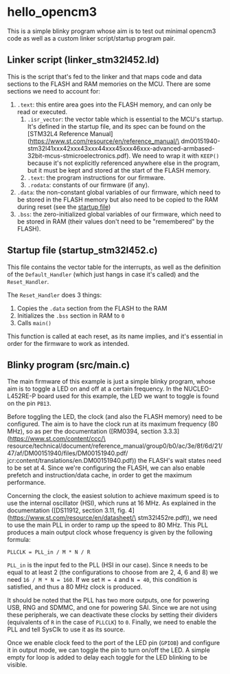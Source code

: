 # hello_opencm3

This is a simple blinky program whose aim is to test out minimal opencm3 code as well as a custom linker script/startup
program pair.


## Linker script (linker_stm32l452.ld)

This is the script that's fed to the linker and that maps code and data sections to the FLASH and RAM memories on the
MCU. There are some sections we need to account for:

1. `.text`: this entire area goes into the FLASH memory, and can only be read or executed.
    1. `.isr_vector`: the vector table which is essential to the MCU's startup. It's defined in the startup file, and
       its spec can be found on the [STM32L4 Reference Manual](https://www.st.com/resource/en/reference_manual/\
       dm00151940-stm32l41xxx42xxx43xxx44xxx45xxx46xxx-advanced-armbased-32bit-mcus-stmicroelectronics.pdf).
        We need to wrap it with `KEEP()` because it's not explicitly referenced anywhere else in the program, but it
        must be kept and stored at the start of the FLASH memory.
    2. `.text`: the program instructions for our firmware.
    3. `.rodata`: constants of our firmware (if any).
2. `.data`: the non-constant global variables of our firmware, which need to be stored in the FLASH memory but also
            need to be copied to the RAM during reset (see the [startup file](#startup-file-startup_stm32l452c))
3. `.bss`: the zero-initialized global variables of our firmware, which need to be stored in RAM (their values don't
           need to be "remembered" by the FLASH).


## Startup file (startup_stm32l452.c)

This file contains the vector table for the interrupts, as well as the definition of the `Default_Handler` (which just
hangs in case it's called) and the `Reset_Handler`.

The `Reset_Handler` does 3 things:

1. Copies the `.data` section from the FLASH to the RAM
2. Initializes the `.bss` section in RAM to `0`
3. Calls `main()`

This function is called at each reset, as its name implies, and it's essential in order for the firmware to work as
intended.


## Blinky program (src/main.c)

The main firmware of this example is just a simple blinky program, whose aim is to toggle a LED on and off at a certain
frequency. In the NUCLEO-L452RE-P board used for this example, the LED we want to toggle is found on the pin `PB13`.

Before toggling the LED, the clock (and also the FLASH memory) need to be configured. The aim is to have the clock run
at its maximum frequency (80 MHz), so as per the documentation ([RM0394, section 3.3.3](https://www.st.com/content/ccc/\
resource/technical/document/reference_manual/group0/b0/ac/3e/8f/6d/21/47/af/DM00151940/files/DM00151940.pdf/\
jcr:content/translations/en.DM00151940.pdf)) the FLASH's wait states need to be set at 4. Since we're configuring the
FLASH, we can also enable prefetch and instruction/data cache, in order to get the maximum performance.

Concerning the clock, the easiest solution to achieve maximum speed is to use the internal oscillator (HSI), which runs
at 16 MHz. As explained in the documentation ([DS11912, section 3.11, fig. 4](https://www.st.com/resource/en/datasheet/\
stm32l452re.pdf)), we need to use the main PLL in order to ramp up the speed to 80 MHz. This PLL produces a main output
clock whose frequency is given by the following formula:

```
PLLCLK = PLL_in / M * N / R
```

`PLL_in` is the input fed to the PLL (HSI in our case). Since `R` needs to be equal to at least 2 (the configurations
to choose from are 2, 4, 6 and 8) we need `16 / M * N = 160`. If we set `M = 4` and `N = 40`, this condition is
satisfied, and thus a 80 MHz clock is produced.

It should be noted that the PLL has two more outputs, one for powering USB, RNG and SDMMC, and one for powering SAI. 
Since we are not using these peripherals, we can deactivate these clocks by setting their dividers (equivalents of `R`
in the case of `PLLCLK`) to `0`. Finally, we need to enable the PLL and tell SysClk to use it as its source.

Once we enable clock feed to the port of the LED pin (`GPIOB`) and configure it in output mode, we can toggle the pin
to turn on/off the LED. A simple empty for loop is added to delay each toggle for the LED blinking to be visible.

